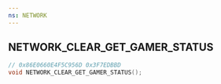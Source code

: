 ```yaml
---
ns: NETWORK
---
```

## NETWORK_CLEAR_GET_GAMER_STATUS

```c
// 0x86E0660E4F5C956D 0x3F7EDBBD
void NETWORK_CLEAR_GET_GAMER_STATUS();
```

